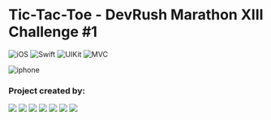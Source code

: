 # Tic-Tac-Toe - DevRush Marathon XIII Challenge #1

![iOS](https://img.shields.io/badge/iOS-15.0-lightblue)  ![Swift](https://img.shields.io/badge/Swift-blue)  ![UIKit](https://img.shields.io/badge/UIKit-mediumpurple) ![MVC](https://img.shields.io/badge/MVC-hotpink)

![iphone](https://www.dropbox.com/scl/fi/h48fvfv721lrf5x2edjbj/TicTacToe.jpeg?rlkey=a5olpxanw3w1leaq9hwb95w03&st=r3l2w7tq&dl=0&raw=1)

### Project created by:
<p align="left"> 
<a href="https://github.com/ValentinaPopovaA">
<img src="https://img.shields.io/badge/Valentina K (TeamLead)-hotpink"/></a>
<a href="https://github.com/nikmosyl">
<img src="https://img.shields.io/badge/Nikmosyl-mediumpurple"/></a>
<a href="https://github.com/vachtung-gigabidze">
<img src="https://img.shields.io/badge/Vachtung Gigabidze-lightblue"/></a>
<a href="https://github.com/katrina-o">
<img src="https://img.shields.io/badge/Katrina O-plum"/></a>
<a href="https://github.com/AlisaSinson">
<img src="https://img.shields.io/badge/Alisa Sinson-cadetblue"/></a>
<a href="https://github.com/Tretyakov-hub">
<img src="https://img.shields.io/badge/Tretyakov-lightgoldenrodyellow"/></a>
<a href="https://github.com/Qewhouse">
<img src="https://img.shields.io/badge/Qewhouse-azure"/></a>

